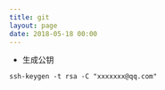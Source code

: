```yaml
---
title: git
layout: page
date: 2018-05-18 00:00
---
```


- 生成公钥

```
ssh-keygen -t rsa -C "xxxxxxx@qq.com"
```


